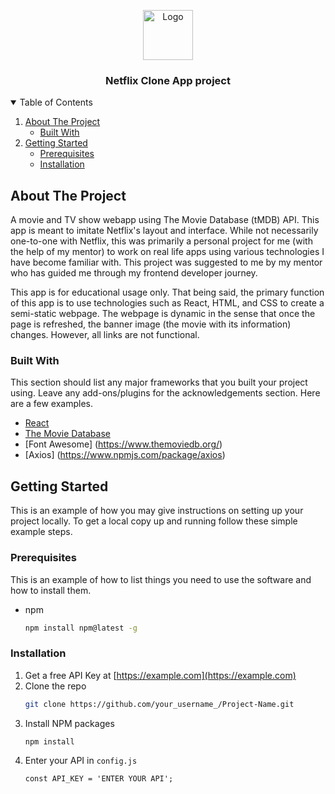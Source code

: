<p align="center">
  <a href="https://github.com/othneildrew/Best-README-Template">
    <img src="images/logo.png" alt="Logo" width="80" height="80">
  </a>

  <h3 align="center">Netflix Clone App project</h3>




<!-- TABLE OF CONTENTS -->
<details open="open">
  <summary>Table of Contents</summary>
  <ol>
    <li>
      <a href="#about-the-project">About The Project</a>
      <ul>
        <li><a href="#built-with">Built With</a></li>
      </ul>
    </li>
    <li>
      <a href="#getting-started">Getting Started</a>
      <ul>
        <li><a href="#prerequisites">Prerequisites</a></li>
        <li><a href="#installation">Installation</a></li>
      </ul>
  </ol>
</details>



<!-- ABOUT THE PROJECT -->
## About The Project

A movie and TV show webapp using The Movie Database (tMDB) API. This app is meant to imitate Netflix's layout and interface. While not necessarily one-to-one with Netflix, this was primarily a personal project for me (with the help of my mentor) to work on real life apps using various technologies I have become familiar with. 
This project was suggested to me by my mentor who has guided me through my frontend developer journey. 

This app is for educational usage only. That being said, the primary function of this app is to use technologies such as React, HTML, and CSS to create a semi-static webpage. The webpage is dynamic in the sense that once the page is refreshed, the banner image (the movie with its information) changes. However, all links are not functional. 


### Built With

This section should list any major frameworks that you built your project using. Leave any add-ons/plugins for the acknowledgements section. Here are a few examples.
* [React](https://reactjs.org/)
* [The Movie Database](https://www.themoviedb.org/)
* [Font Awesome] (https://www.themoviedb.org/)
* [Axios] (https://www.npmjs.com/package/axios)




<!-- GETTING STARTED -->
## Getting Started

This is an example of how you may give instructions on setting up your project locally.
To get a local copy up and running follow these simple example steps.

### Prerequisites

This is an example of how to list things you need to use the software and how to install them.
* npm
  ```sh
  npm install npm@latest -g
  ```

### Installation

1. Get a free API Key at [https://example.com](https://example.com)
2. Clone the repo
   ```sh
   git clone https://github.com/your_username_/Project-Name.git
   ```
3. Install NPM packages
   ```sh
   npm install
   ```
4. Enter your API in `config.js`
   ```JS
   const API_KEY = 'ENTER YOUR API';
   ```



